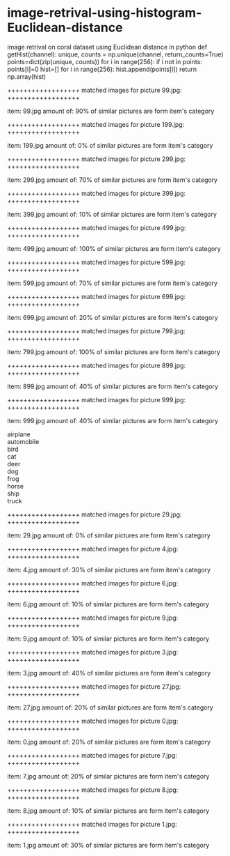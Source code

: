 # image-retrival-using-histogram-Euclidean-distance
image retrival on coral dataset using Euclidean distance in python
def getHist(channel):
  unique, counts = np.unique(channel, return_counts=True)
  points=dict(zip(unique, counts))
  for i in range(256):
    if i not in points:
      points[i]=0
  hist=[]
  for i in range(256):
    hist.append(points[i])
  return np.array(hist)


  

 
++++++++++++++++++ matched images for picture 99.jpg: ++++++++++++++++++
  

  
      
item: 99.jpg  amount of: 90% of similar pictures are form item's category







 
++++++++++++++++++ matched images for picture 199.jpg: ++++++++++++++++++
  
  
  
  
  
item: 199.jpg  amount of: 0% of similar pictures are form item's category


 
++++++++++++++++++ matched images for picture 299.jpg: ++++++++++++++++++
  
  
  
  
  
item: 299.jpg  amount of: 70% of similar pictures are form item's category










 
++++++++++++++++++ matched images for picture 399.jpg: ++++++++++++++++++
  
  
    
  
item: 399.jpg  amount of: 10% of similar pictures are form item's category



 
++++++++++++++++++ matched images for picture 499.jpg: ++++++++++++++++++  
  
  
  
  
item: 499.jpg  amount of: 100% of similar pictures are form item's category


 
++++++++++++++++++ matched images for picture 599.jpg: ++++++++++++++++++
  
  
  
  
  
item: 599.jpg  amount of: 70% of similar pictures are form item's category

 
++++++++++++++++++ matched images for picture 699.jpg: ++++++++++++++++++
  
  
  
  
  
item: 699.jpg  amount of: 20% of similar pictures are form item's category




 
++++++++++++++++++ matched images for picture 799.jpg: ++++++++++++++++++
  
  
  
  
  
item: 799.jpg  amount of: 100% of similar pictures are form item's category
 
++++++++++++++++++ matched images for picture 899.jpg: ++++++++++++++++++
  
  
  
  
  
item: 899.jpg  amount of: 40% of similar pictures are form item's category
 
++++++++++++++++++ matched images for picture 999.jpg: ++++++++++++++++++
  
  
  
  
  
item: 999.jpg  amount of: 40% of similar pictures are form item's category














airplane	 	 	 	 	 	 	 	 	 	 
automobile	 	 	 	 	 	 	 	 	 	 
bird	 	 	 	 	 	 	 	 	 	 
cat	 	 	 	 	 	 	 	 	 	 
deer	 	 	 	 	 	 	 	 	 	 
dog	 	 	 	 	 	 	 	 	 	 
frog	 	 	 	 	 	 	 	 	 	 
horse	 	 	 	 	 	 	 	 	 	 
ship	 	 	 	 	 	 	 	 	 	 
truck	 	 	 	 	 	 	 	 	 	 

  
  
   
++++++++++++++++++ matched images for picture 29.jpg: ++++++++++++++++++
          
item: 29.jpg  amount of: 0% of similar pictures are form item's category


 
++++++++++++++++++ matched images for picture 4.jpg: ++++++++++++++++++
          
item: 4.jpg  amount of: 30% of similar pictures are form item's category

 
++++++++++++++++++ matched images for picture 6.jpg: ++++++++++++++++++
     
     
item: 6.jpg  amount of: 10% of similar pictures are form item's category

 
++++++++++++++++++ matched images for picture 9.jpg: ++++++++++++++++++
     
     
item: 9.jpg  amount of: 10% of similar pictures are form item's category

 
++++++++++++++++++ matched images for picture 3.jpg: ++++++++++++++++++
     
     
item: 3.jpg  amount of: 40% of similar pictures are form item's category

 
++++++++++++++++++ matched images for picture 27.jpg: ++++++++++++++++++
     
     
item: 27.jpg  amount of: 20% of similar pictures are form item's category
 
++++++++++++++++++ matched images for picture 0.jpg: ++++++++++++++++++
          
item: 0.jpg  amount of: 20% of similar pictures are form item's category

 
++++++++++++++++++ matched images for picture 7.jpg: ++++++++++++++++++
     
     
item: 7.jpg  amount of: 20% of similar pictures are form item's category



 
++++++++++++++++++ matched images for picture 8.jpg: ++++++++++++++++++
     
     
item: 8.jpg  amount of: 10% of similar pictures are form item's category


 
++++++++++++++++++ matched images for picture 1.jpg: ++++++++++++++++++
     
     
item: 1.jpg  amount of: 30% of similar pictures are form item's category


